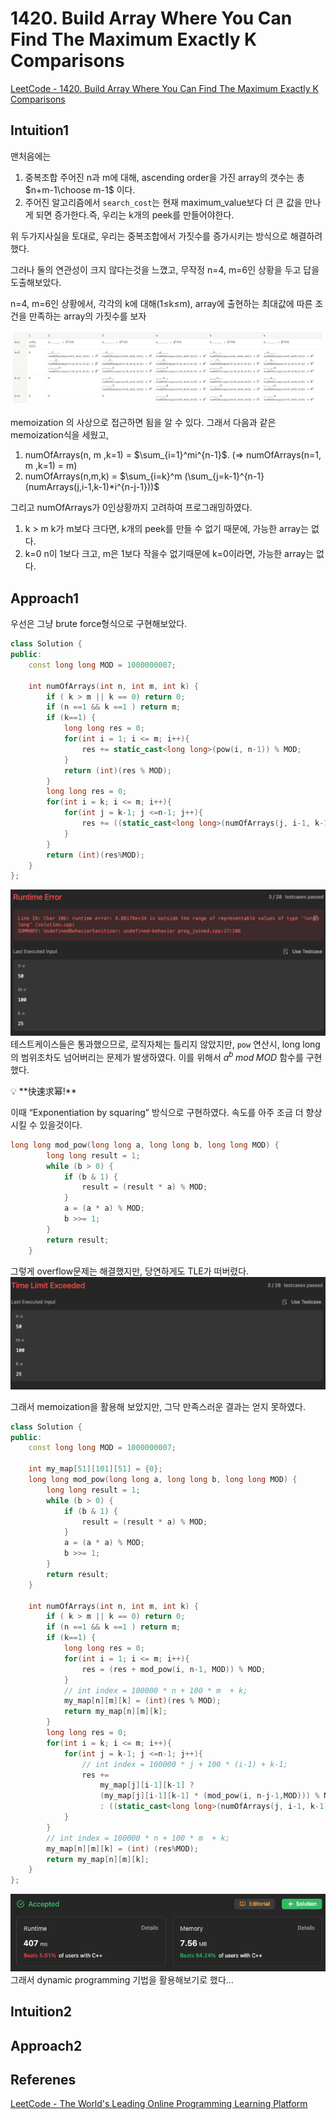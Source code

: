 # 1420. Build Array Where You Can Find The Maximum Exactly K Comparisons
[LeetCode - 1420. Build Array Where You Can Find The Maximum Exactly K Comparisons](https://leetcode.com/problems/build-array-where-you-can-find-the-maximum-exactly-k-comparisons/description/?envType=daily-question&envId=2023-10-06)

## Intuition1

맨처음에는 

1. 중복조합
주어진 n과 m에 대해, ascending order을 가진 array의 갯수는 총 $n+m-1\choose m-1$ 이다.
2. 주어진 알고리즘에서 `search_cost`는 현재 maximum_value보다 더 큰 값을 만나게 되면 증가한다.즉, 우리는 k개의 peek를 만들어야한다.

위 두가지사실을 토대로, 우리는 중복조합에서 가짓수를 증가시키는 방식으로 해결하려 했다.

그러나 둘의 연관성이 크지 않다는것을 느꼈고, 무작정 n=4, m=6인 상황을 두고 답을 도출해보았다.

n=4, m=6인 상황에서, 각각의 k에 대해(1≤k≤m), array에 출현하는 최대값에 따른 조건을 만족하는 array의 가짓수를 보자

![table](./images/2023-10-10-23-30-10.png)

memoization 의 사상으로 접근하면 됨을 알 수 있다. 그래서 다음과 같은 memoization식을 세웠고,

1. numOfArrays(n, m ,k=1) = $\sum_{i=1}^mi^{n-1}$. (⇒ numOfArrays(n=1, m ,k=1) = m)
2. numOfArrays(n,m,k) = $\sum_{i=k}^m (\sum_{j=k-1}^{n-1}(numArrays(j,i-1,k-1)*i^{n-j-1}))$

그리고 numOfArrays가 0인상황까지 고려하여 프로그래밍하였다.

1. k > m
k가 m보다 크다면, k개의 peek를 만들 수 없기 때문에, 가능한 array는 없다.
2. k=0
n이 1보다 크고, m은 1보다 작을수 없기때문에 k=0이라면, 가능한 array는 없다.

## Approach1

우선은 그냥 brute force형식으로 구현해보았다.

```cpp
class Solution {
public:
    const long long MOD = 1000000007;

    int numOfArrays(int n, int m, int k) {
        if ( k > m || k == 0) return 0;
        if (n ==1 && k ==1 ) return m;
        if (k==1) {
            long long res = 0;
            for(int i = 1; i <= m; i++){
                res += static_cast<long long>(pow(i, n-1)) % MOD;
            }
            return (int)(res % MOD);
        }
        long long res = 0;
        for(int i = k; i <= m; i++){
            for(int j = k-1; j <=n-1; j++){
                res += ((static_cast<long long>(numOfArrays(j, i-1, k-1))%MOD) * (static_cast<long long>(pow(i, n-j-1))%MOD)) % MOD;
            }
        }
        return (int)(res%MOD);
    }
};
```
![Overflow](./images/2023-10-10-23-35-32.png)
테스트케이스들은 통과했으므로, 로직자체는 틀리지 않았지만, `pow` 연산시, long long의 범위조차도 넘어버리는 문제가 발생하였다. 이를 위해서 $a^b \; mod \; MOD$ 함수를 구현했다.

<aside>
💡 **快速求幂!**

이때 “Exponentiation by squaring” 방식으로 구현하였다. 속도를 아주 조금 더 향상시킬 수 있을것이다.

</aside>

```cpp
long long mod_pow(long long a, long long b, long long MOD) {
        long long result = 1;
        while (b > 0) {
            if (b & 1) {
                result = (result * a) % MOD;
            }
            a = (a * a) % MOD;
            b >>= 1;
        }
        return result;
    }
```

그렇게 overflow문제는 해결했지만, 당연하게도 TLE가 떠버렸다.  
![TLE](./images/2023-10-10-23-36-05.png)

그래서 memoization을 활용해 보았지만, 그닥 만족스러운 결과는 얻지 못하였다.

```cpp
class Solution {
public:
    const long long MOD = 1000000007;

    int my_map[51][101][51] = {0};
    long long mod_pow(long long a, long long b, long long MOD) {
        long long result = 1;
        while (b > 0) {
            if (b & 1) {
                result = (result * a) % MOD;
            }
            a = (a * a) % MOD;
            b >>= 1;
        }
        return result;
    }

    int numOfArrays(int n, int m, int k) {
        if ( k > m || k == 0) return 0;
        if (n ==1 && k ==1 ) return m;
        if (k==1) {
            long long res = 0; 
            for(int i = 1; i <= m; i++){
                res = (res + mod_pow(i, n-1, MOD)) % MOD;
            }
            // int index = 100000 * n + 100 * m  + k;
            my_map[n][m][k] = (int)(res % MOD);
            return my_map[n][m][k];
        }
        long long res = 0;
        for(int i = k; i <= m; i++){
            for(int j = k-1; j <=n-1; j++){
                // int index = 100000 * j + 100 * (i-1) + k-1;
                res += 
                    my_map[j][i-1][k-1] ? 
                    (my_map[j][i-1][k-1] * (mod_pow(i, n-j-1,MOD))) % MOD 
                    : ((static_cast<long long>(numOfArrays(j, i-1, k-1))) * (mod_pow(i, n-j-1,MOD))) % MOD;
            }
        }
        // int index = 100000 * n + 100 * m  + k;
        my_map[n][m][k] = (int) (res%MOD);
        return my_map[n][m][k];
    }
};
```
![result2](./images/2023-10-10-23-31-09.png)
그래서 dynamic programming 기법을 활용해보기로 했다…

## Intuition2

## Approach2

## Referenes

[LeetCode - The World's Leading Online Programming Learning Platform](https://leetcode.com/problems/build-array-where-you-can-find-the-maximum-exactly-k-comparisons/solutions/?envType=daily-question&envId=2023-10-06)